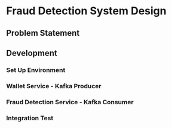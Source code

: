 # Fraud Detection System Design

## Problem Statement

## Development

### Set Up Environment

### Wallet Service - Kafka Producer

### Fraud Detection Service - Kafka Consumer

### Integration Test
